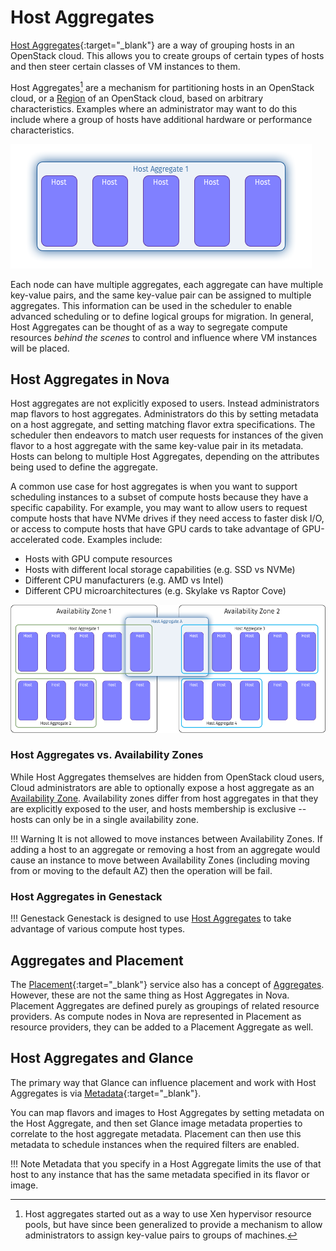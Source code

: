 # Host Aggregates

[Host Aggregates](https://docs.openstack.org/nova/latest/admin/aggregates.html){:target="_blank"}  are a way of grouping hosts in an OpenStack cloud.  This allows you to create groups of certain types of hosts and then steer certain classes of VM instances to them.

Host Aggregates[^1] are a mechanism for partitioning hosts in an OpenStack cloud, or a [Region](openstack-cloud-design-regions.md) of an OpenStack cloud, based on arbitrary characteristics. Examples where an administrator may want to do this include where a group of hosts have additional hardware or performance characteristics.

![Host Aggregates](assets/images/Host-Aggregates.png)

Each node can have multiple aggregates, each aggregate can have multiple key-value pairs, and the same key-value pair can be assigned to multiple aggregates. This information can be used in the scheduler to enable advanced scheduling or to define logical groups for migration.  In general, Host Aggregates can be thought of as a way to segregate compute resources _behind the scenes_ to control and influence where VM instances will be placed.

## Host Aggregates in Nova

Host aggregates are not explicitly exposed to users. Instead administrators map flavors to host aggregates. Administrators do this by setting metadata on a host aggregate, and setting matching flavor extra specifications. The scheduler then endeavors to match user requests for instances of the given flavor to a host aggregate with the same key-value pair in its metadata. Hosts can belong to multiple Host Aggregates, depending on the attributes being used to define the aggregate.

A common use case for host aggregates is when you want to support scheduling instances to a subset of compute hosts because they have a specific capability. For example, you may want to allow users to request compute hosts that have NVMe drives if they need access to faster disk I/O, or access to compute hosts that have GPU cards to take advantage of GPU-accelerated code. Examples include:

- Hosts with GPU compute resources
- Hosts with different local storage capabilities (e.g. SSD vs NVMe)
- Different CPU manufacturers (e.g. AMD vs Intel)
- Different CPU microarchitectures (e.g. Skylake vs Raptor Cove)

![Multiple Host Aggregates](assets/images/Multiple-Host-Aggregates.png)

### Host Aggregates vs. Availability Zones

While Host Aggregates themselves are hidden from OpenStack cloud users, Cloud administrators are able to optionally expose a host aggregate as an [Availability Zone](openstack-cloud-design-az.md). Availability zones differ from host aggregates in that they are explicitly exposed to the user, and hosts membership is exclusive -- hosts can only be in a single availability zone.

!!! Warning
    It is not allowed to move instances between Availability Zones. If adding a host to an aggregate or removing a host from an aggregate would cause an instance to move between Availability Zones (including moving from or moving to the default AZ) then the operation will be fail.

### Host Aggregates in Genestack

!!! Genestack
    Genestack is designed to use [Host Aggregates](openstack-host-aggregates.md) to take advantage of various compute host types.

## Aggregates and Placement

The [Placement](https://docs.openstack.org/placement/latest/){:target="_blank"} service also has a concept of [Aggregates](https://specs.openstack.org/openstack/nova-specs/specs/rocky/implemented/alloc-candidates-member-of.html).  However, these are not the same thing as Host Aggregates in Nova. Placement Aggregates are defined purely as groupings of related resource providers. As compute nodes in Nova are represented in Placement as resource providers, they can be added to a Placement Aggregate as well.

## Host Aggregates and Glance

The primary way that Glance can influence placement and work with Host Aggregates is via [Metadata](https://docs.openstack.org/glance/latest/user/metadefs-concepts.html){:target="_blank"}.

You can map flavors and images to Host Aggregates by setting metadata on the Host Aggregate, and then set Glance image metadata properties to correlate to the host aggregate metadata. Placement can then use this metadata to schedule instances when the required filters are enabled.

!!! Note
    Metadata that you specify in a Host Aggregate limits the use of that host to any instance that has the same metadata specified in its flavor or image.

[^1]: Host aggregates started out as a way to use Xen hypervisor resource pools, but have since been generalized to provide a mechanism to allow administrators to assign key-value pairs to groups of machines.
